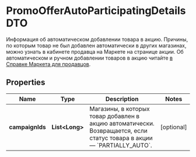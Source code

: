 

# PromoOfferAutoParticipatingDetailsDTO

Информация об автоматическом добавлении товара в акцию.  Причины, по которым товар не был добавлен автоматически в других магазинах, можно узнать в кабинете продавца на Маркете на странице акции.  Об автоматическом и ручном добавлении товаров в акцию читайте [в Справке Маркета для продавцов](https://yandex.ru/support2/marketplace/ru/marketing/promos/market/index). 

## Properties

| Name | Type | Description | Notes |
|------------ | ------------- | ------------- | -------------|
|**campaignIds** | **List&lt;Long&gt;** | Магазины, в которых товар добавлен в акцию автоматически.  Возвращается, если статус товара в акции — &#x60;PARTIALLY_AUTO&#x60;.  |  [optional] |



